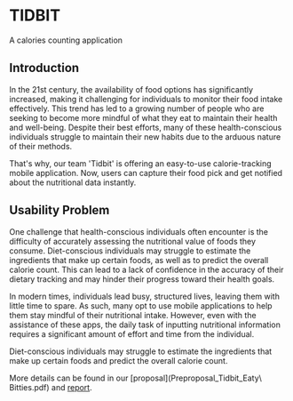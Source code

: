 # TIDBIT

A calories counting application

## Introduction

In the 21st century, the availability of food options has significantly increased, making it challenging for
individuals to monitor their food intake effectively. This trend has led to a growing number of people who
are seeking to become more mindful of what they eat to maintain their health and well-being. Despite their
best efforts, many of these health-conscious individuals struggle to maintain their new habits due to the
arduous nature of their methods.

That's why, our team 'Tidbit' is offering an easy-to-use calorie-tracking mobile application. Now, users can
capture their food pick and get notified about the nutritional data instantly.

## Usability Problem

One challenge that health-conscious individuals often encounter is the difficulty of accurately assessing
the nutritional value of foods they consume. Diet-conscious individuals may struggle to estimate the
ingredients that make up certain foods, as well as to predict the overall calorie count. This can lead to a
lack of confidence in the accuracy of their dietary tracking and may hinder their progress toward their
health goals.

In modern times, individuals lead busy, structured lives, leaving them with little time to spare. As such,
many opt to use mobile applications to help them stay mindful of their nutritional intake. However, even
with the assistance of these apps, the daily task of inputting nutritional information requires a significant
amount of effort and time from the individual.

Diet-conscious individuals may struggle to estimate the ingredients that make up certain foods
and predict the overall calorie count.

More details can be found in our [proposal](Preproposal_Tidbit_Eaty\ Bitties.pdf) and [report](EatyBitties_Final_Report.pdf).
